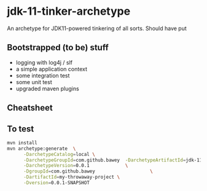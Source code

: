 # jdk-11-tinker-archetype

An archetype for JDK11-powered tinkering of all sorts.
Should have put 

## Bootstrapped (to be) stuff
- logging with log4j / slf
- a simple application context
- some integration test
- some unit test
- upgraded maven plugins

## Cheatsheet
## To test
```bash
mvn install
mvn archetype:generate  \
      -DarchetypeCatalog=local \
      -DarchetypeGroupId=com.github.bawey  -DarchetypeArtifactId=jdk-11-tinker-archetype \
      -DarchetypeVersion=0.0.1             \
      -DgroupId=com.github.bawey                    \
      -DartifactId=my-throwaway-project \
      -Dversion=0.0.1-SNAPSHOT 
```